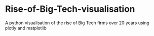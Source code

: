 # Rise-of-Big-Tech-visualisation
A python visualisation of the rise of Big Tech firms over 20 years using plotly and matplotlib 
